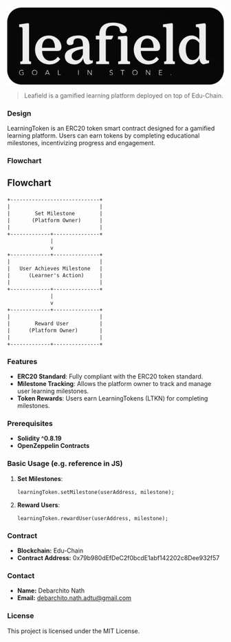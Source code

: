 ![Leafield](./assets/leafield.png)

> Leafield is a gamified learning platform deployed on top of Edu-Chain.

### Design 

LearningToken is an ERC20 token smart contract designed for a gamified learning platform. Users can earn tokens by completing educational milestones, incentivizing progress and engagement.

### Flowchart


## Flowchart

```plaintext
+-----------------------------+
|                             |
|        Set Milestone        |
|       (Platform Owner)      |
|                             |
+-------------+---------------+
              |
              v
+-------------+---------------+
|                             |
|   User Achieves Milestone   |
|      (Learner's Action)     |
|                             |
+-------------+---------------+
              |
              v
+-------------+---------------+
|                             |
|        Reward User          |
|      (Platform Owner)       |
|                             |
+-------------+---------------+
```

### Features

- **ERC20 Standard**: Fully compliant with the ERC20 token standard.
- **Milestone Tracking**: Allows the platform owner to track and manage user learning milestones.
- **Token Rewards**: Users earn LearningTokens (LTKN) for completing milestones.

### Prerequisites

- **Solidity ^0.8.19**
- **OpenZeppelin Contracts**

### Basic Usage (e.g. reference in JS)

1. **Set Milestones**:
    ```solidity
    learningToken.setMilestone(userAddress, milestone);
    ```

2. **Reward Users**:
    ```solidity
    learningToken.rewardUser(userAddress, milestone);
    ```
    
### Contract

- **Blockchain:** Edu-Chain
- **Contract Address:** 0x79b980dEfDeC2f0bcdE1abf142202c8Dee932f57

### Contact

- **Name:** Debarchito Nath
- **Email:** debarchito.nath.adtu@gmail.com

### License

This project is licensed under the MIT License.
